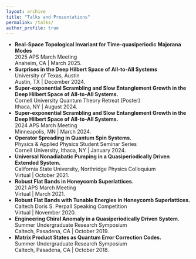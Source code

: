 ```yaml
---
layout: archive
title: "Talks and Presentations"
permalink: /talks/
author_profile: true
---
```

* **Real-Space Topological Invariant for Time-quasiperiodic Majorana Modes** <br>
  2025 APS March Meeting <br>
  Anaheim, CA | March 2025.
* **Surprises in the Deep Hilbert Space of All-to-All Systems** <br>
  University of Texas, Austin <br>
  Austin, TX | December 2024.
* **Super-exponential Scrambling and Slow Entanglement Growth in the Deep Hilbert Space of All-to-All Systems.** <br>
  Cornell University Quantum Theory Retreat [Poster] <br>
  Ithaca, NY | August 2024.
* **Super-exponential Scrambling and Slow Entanglement Growth in the Deep Hilbert Space of All-to-All Systems.** <br>
  2024 APS March Meeting <br>
  Minneapolis, MN | March 2024.
* **Operator Spreading in Quantum Spin Systems.** <br>
  Physics & Applied Physics Student Seminar Series <br>
  Cornell University, Ithaca, NY | January 2024.
* **Universal Nonadiabatic Pumping in a Quasiperiodically Driven Extended System.** <br>
  California State University, Northridge Physics Colloquium <br>
  Virtual | October 2021.
* **Robust Flat Bands in Honeycomb Superlattices.** <br>
  2021 APS March Meeting <br>
  Virtual |  March 2021.
* **Robust Flat Bands with Tunable Energies in Honeycomb Superlattices.** <br>
  Caltech Doris S. Perpall Speaking Competition <br>
  Virtual | November 2020.
* **Engineering Chiral Anomaly in a Quasiperiodically Driven System.** <br>
  Summer Undergraduate Research Symposium <br>
  Caltech, Pasadena, CA | October 2019.
* **Matrix Product States as Quantum Error Correction Codes.** <br>
  Summer Undergraduate Research Symposium <br>
  Caltech, Pasadena, CA | October 2018.

